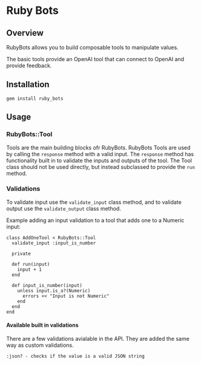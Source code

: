 # Ruby Bots

## Overview

RubyBots allows you to build composable tools to manipulate values.

The basic tools provide an OpenAI tool that can connect to OpenAI and provide feedback.

## Installation

```
gem install ruby_bots
```

## Usage

### RubyBots::Tool

Tools are the main building blocks ofr RubyBots. RubyBots Tools are used by calling the `response` method with a valid input. The `response` method has functionality built in to validate the inputs and outputs of the tool.
The Tool class should not be used directly, but instead subclassed to provide the `run` method.

### Validations

To validate input use the `validate_input` class method, and to validate output use the `validate_output` class method.

Example adding an input validation to a tool that adds one to a Numeric input:
```
class AddOneTool < RubyBots::Tool
  validate_input :input_is_number

  private

  def run(input)
    input + 1
  end

  def input_is_number(input)
    unless input.is_a?(Numeric)
      errors << "Input is not Numeric"
    end
  end
end
```

#### Available built in validations

There are a few validations avialable in the API. They are added the same way as custom validations.

```
:json? - checks if the value is a valid JSON string
```
